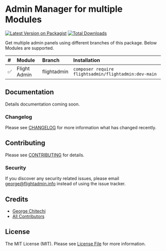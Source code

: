 # Admin Manager for multiple Modules

[![Latest Version on Packagist](https://img.shields.io/packagist/v/flightsadmin/admin.svg?style=flat-square)](https://packagist.org/packages/flightsadmin/admin)
[![Total Downloads](https://img.shields.io/packagist/dt/flightsadmin/admin.svg?style=flat-square)](https://packagist.org/packages/flightsadmin/admin)

Get multiple admin panels using different branches of this package. Below Modules are supported.

| # | Module   |      Branch      |  Installation |
|:------ |:----------|:-------------|:------|
| ✅ | Flight Admin |  flightadmin | ` composer require flightsadmin/flightadmin:dev-main ` |

## Documentation

Details documentation coming soon.

### Changelog

Please see [CHANGELOG](CHANGELOG.md) for more information what has changed recently.

## Contributing

Please see [CONTRIBUTING](CONTRIBUTING.md) for details.

### Security

If you discover any security related issues, please email george@flightadmin.info instead of using the issue tracker.

## Credits

-   [George Chitechi](https://github.com/flightsadmin)
-   [All Contributors](../../contributors)

## License

The MIT License (MIT). Please see [License File](LICENSE.md) for more information.